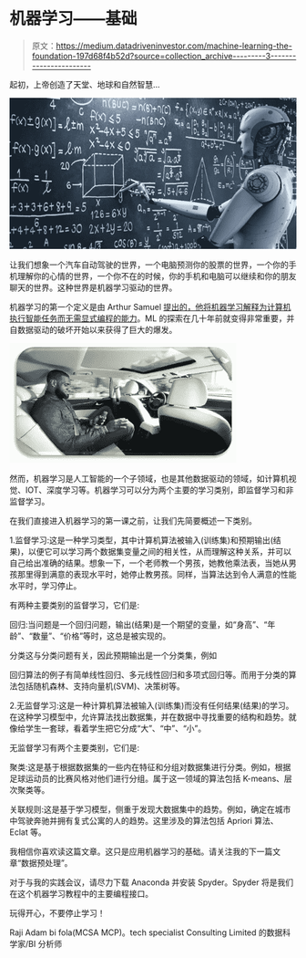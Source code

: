 # 机器学习——基础

> 原文：<https://medium.datadriveninvestor.com/machine-learning-the-foundation-197d68f4b52d?source=collection_archive---------3----------------------->

起初，上帝创造了天堂、地球和自然智慧…

![](img/6e163b383f7d74882c029f522eeb4e55.png)

让我们想象一个汽车自动驾驶的世界，一个电脑预测你的股票的世界，一个你的手机理解你的心情的世界，一个你不在的时候，你的手机和电脑可以继续和你的朋友聊天的世界。这种世界是机器学习驱动的世界。

机器学习的第一个定义是由 Arthur Samuel [提出的，他将机器学习解释为计算机执行智能任务而无需显式编程的能力](http://www.contrib.andrew.cmu.edu/~mndarwis/ML.html)。ML 的探索在几十年前就变得非常重要，并自数据驱动的破坏开始以来获得了巨大的爆发。

![](img/0dd07eaa75972d39baad61e2fee18919.png)

然而，机器学习是人工智能的一个子领域，也是其他数据驱动的领域，如计算机视觉、IOT、深度学习等。机器学习可以分为两个主要的学习类别，即监督学习和非监督学习。

在我们直接进入机器学习的第一课之前，让我们先简要概述一下类别。

1.监督学习:这是一种学习类型，其中计算机算法被输入(训练集)和预期输出(结果)，以便它可以学习两个数据集变量之间的相关性，从而理解这种关系，并可以自己给出准确的结果。想象一下，一个老师教一个男孩，她教他乘法表，当她从男孩那里得到满意的表现水平时，她停止教男孩。同样，当算法达到令人满意的性能水平时，学习停止。

有两种主要类别的监督学习，它们是:

回归:当问题是一个回归问题，输出(结果)是一个期望的变量，如“身高”、“年龄”、“数量”、“价格”等时，这总是被实现的。

分类这与分类问题有关，因此预期输出是一个分类集，例如

回归算法的例子有简单线性回归、多元线性回归和多项式回归等。而用于分类的算法包括随机森林、支持向量机(SVM)、决策树等。

2.无监督学习:这是一种计算机算法被输入(训练集)而没有任何结果(结果)的学习。在这种学习模型中，允许算法找出数据集，并在数据中寻找重要的结构和趋势。就像给学生一套球，看着学生把它分成“大”、“中”、“小”。

无监督学习有两个主要类别，它们是:

聚类:这是基于根据数据集的一些内在特征和分组对数据集进行分类。例如，根据足球运动员的比赛风格对他们进行分组。属于这一领域的算法包括 K-means、层次聚类等。

关联规则:这是基于学习模型，侧重于发现大数据集中的趋势。例如，确定在城市中驾驶奔驰并拥有复式公寓的人的趋势。这里涉及的算法包括 Apriori 算法、Eclat 等。

我相信你喜欢读这篇文章。这只是应用机器学习的基础。请关注我的下一篇文章“数据预处理”。

对于与我的实践会议，请尽力下载 Anaconda 并安装 Spyder。Spyder 将是我们在这个机器学习教程中的主要编程接口。

玩得开心，不要停止学习！

Raji Adam bi fola(MCSA MCP)。tech specialist Consulting Limited 的数据科学家/BI 分析师